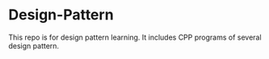 # Design-Pattern
This repo is for design pattern learning. It includes CPP programs of several design pattern.
